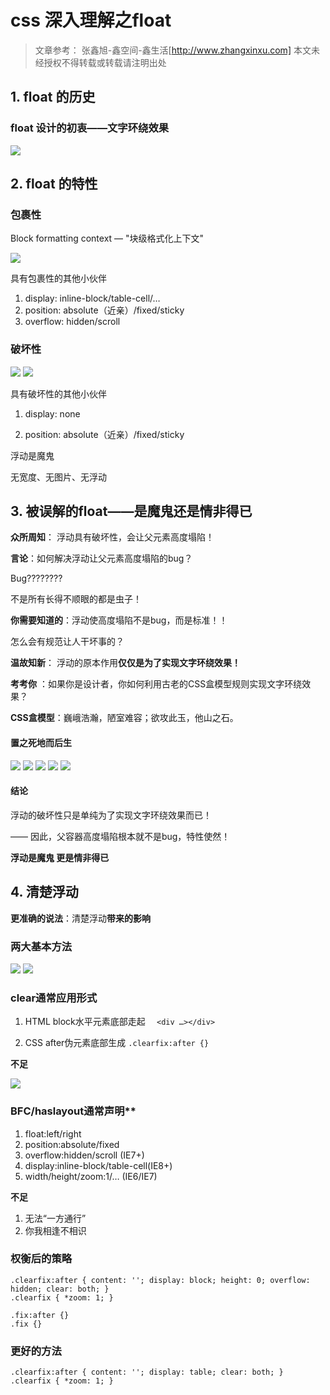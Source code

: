 
# css 深入理解之float

> 文章参考： 张鑫旭-鑫空间-鑫生活[http://www.zhangxinxu.com]
> 本文未经授权不得转载或转载请注明出处

## 1. float 的历史

### float 设计的初衷——文字环绕效果

<img src="https://user-images.githubusercontent.com/20238205/30202467-27463d4e-94b1-11e7-9199-6966a6596daf.png">


## 2. float 的特性

### 包裹性

Block formatting context — "块级格式化上下文"

<img src="https://user-images.githubusercontent.com/20238205/30202504-4668d2fe-94b1-11e7-92e7-13e7ceade47d.png">

具有包裹性的其他小伙伴

1. display: inline-block/table-cell/…
2. position: absolute（近亲）/fixed/sticky
3. overflow: hidden/scroll

### 破坏性

<img src="https://user-images.githubusercontent.com/20238205/30202509-469960f4-94b1-11e7-8322-91f4263379b0.png">

<img src="https://user-images.githubusercontent.com/20238205/30202505-46796c22-94b1-11e7-8a4c-34ba9392ed4c.png">


具有破坏性的其他小伙伴

1. display: none

2. position: absolute（近亲）/fixed/sticky


浮动是魔鬼 

无宽度、无图片、无浮动


## 3. 被误解的float——是魔鬼还是情非得已

**众所周知**： 浮动具有破坏性，会让父元素高度塌陷！


**言论**：如何解决浮动让父元素高度塌陷的bug？


Bug???????? 

不是所有长得不顺眼的都是虫子！


**你需要知道的**：浮动使高度塌陷不是bug，而是标准！！


怎么会有规范让人干坏事的？

**温故知新**： 浮动的原本作用**仅仅是为了实现文字环绕效果！**

**考考你** ：如果你是设计者，你如何利用古老的CSS盒模型规则实现文字环绕效果？

**CSS盒模型**：巍峨浩瀚，陋室难容；欲攻此玉，他山之石。

#### 置之死地而后生


<img src="https://user-images.githubusercontent.com/20238205/30202502-4654140e-94b1-11e7-9b91-6a0af5e1e628.png">

<img src="https://user-images.githubusercontent.com/20238205/30202503-46549014-94b1-11e7-991a-e92618618d91.png">

<img src="https://user-images.githubusercontent.com/20238205/30202508-46863ca4-94b1-11e7-9487-6592461105dd.png">

<img src="https://user-images.githubusercontent.com/20238205/30202507-46843328-94b1-11e7-8f9e-4a5c41d7e745.png">

<img src="https://user-images.githubusercontent.com/20238205/30202510-469a9e9c-94b1-11e7-99e3-dbe449c13c84.png">


#### 结论

浮动的破坏性只是单纯为了实现文字环绕效果而已！ 

—— 因此，父容器高度塌陷根本就不是bug，特性使然！

**浮动是魔鬼  更是情非得已**



## 4. 清楚浮动

**更准确的说法**：清楚浮动**带来的影响**

### 两大基本方法

<img src="https://user-images.githubusercontent.com/20238205/30204075-c8e3a2f4-94b6-11e7-8d70-fb31911cbca3.png">
<img src="https://user-images.githubusercontent.com/20238205/30204074-c8dbcf70-94b6-11e7-9a0c-fa6a777c0eb6.png">

### clear通常应用形式

1. HTML block水平元素底部走起   `  <div …></div>`

2. CSS after伪元素底部生成     `.clearfix:after {}`


**不足**

<img src="https://user-images.githubusercontent.com/20238205/30204076-c8fa233a-94b6-11e7-9d43-fb742555146d.png">

### BFC/haslayout通常声明**

 1. float:left/right
 2. position:absolute/fixed
 3. overflow:hidden/scroll (IE7+)
 4. display:inline-block/table-cell(IE8+)
 5. width/height/zoom:1/… (IE6/IE7)

**不足**

 1. 无法“一方通行”
 2. 你我相逢不相识


### 权衡后的策略

```
.clearfix:after { content: ''; display: block; height: 0; overflow: hidden; clear: both; }
.clearfix { *zoom: 1; }
```
```
.fix:after {}
.fix {}
```

### 更好的方法

```
.clearfix:after { content: ''; display: table; clear: both; }
.clearfix { *zoom: 1; }
```


















